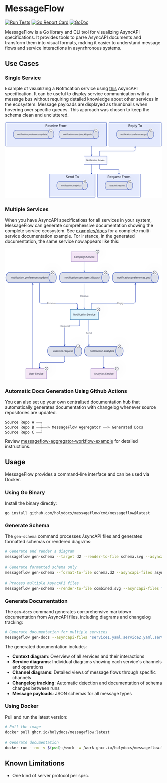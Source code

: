 # MessageFlow

[![Run Tests](https://github.com/holydocs/messageflow/actions/workflows/go.yml/badge.svg?branch=main)](https://github.com/holydocs/messageflow/actions/workflows/go.yml)
[![Go Report Card](https://goreportcard.com/badge/github.com/holydocs/messageflow)](https://goreportcard.com/report/github.com/holydocs/messageflow)
[![GoDoc](https://godoc.org/github.com/holydocs/messageflow?status.svg)](https://godoc.org/github.com/holydocs/messageflow)

MessageFlow is a Go library and CLI tool for visualizing AsyncAPI specifications. It provides tools to parse AsyncAPI documents and transform them into visual formats, making it easier to understand message flows and service interactions in asynchronous systems.

## Use Cases

### Single Service

Example of visualizing a Notification service using [this](pkg/schema/source/asyncapi/testdata/notification.yaml) AsyncAPI specification. It can be useful to display service communication with a message bus without requiring detailed knowledge about other services in the ecosystem. Message payloads are displayed as thumbnails when hovering over specific queues. This approach was chosen to keep the schema clean and uncluttered.

![schema](pkg/schema/target/d2/testdata/service_channels_notification.svg)

### Multiple Services

When you have AsyncAPI specifications for all services in your system, MessageFlow can generate comprehensive documentation showing the complete service ecosystem. See [examples/docs](examples/docs) for a complete multi-service documentation example. For instance, in the generated documentation, the same service now appears like this:

![schema](examples/docs/diagrams/service_notification-service.svg)

### Automatic Docs Generation Using Github Actions

You can also set up your own centralized documentation hub that automatically generates documentation with changelog whenever source repositories are updated.

```
Source Repo A ──┐
Source Repo B ──┼──> MessageFlow Aggregator ──> Generated Docs
Source Repo C ──┘
```

Review [messageflow-aggregator-workflow-example](https://github.com/holydocs/messageflow-aggregator-workflow-example) for detailed instructions.

## Usage

MessageFlow provides a command-line interface and can be used via Docker.

### Using Go Binary

Install the binary directly:

```bash
go install github.com/holydocs/messageflow/cmd/messageflow@latest
```

### Generate Schema

The `gen-schema` command processes AsyncAPI files and generates formatted schemas or rendered diagrams:

```bash
# Generate and render a diagram
messageflow gen-schema --target d2 --render-to-file schema.svg --asyncapi-files asyncapi.yaml

# Generate formatted schema only
messageflow gen-schema --format-to-file schema.d2 --asyncapi-files asyncapi.yaml

# Process multiple AsyncAPI files
messageflow gen-schema --render-to-file combined.svg --asyncapi-files "file1.yaml,file2.yaml,file3.yaml"
```

### Generate Documentation

The `gen-docs` command generates comprehensive markdown documentation from AsyncAPI files, including diagrams and changelog tracking:

```bash
# Generate documentation for multiple services
messageflow gen-docs --asyncapi-files "service1.yaml,service2.yaml,service3.yaml" --output ./docs
```

The generated documentation includes:
- **Context diagram**: Overview of all services and their interactions
- **Service diagrams**: Individual diagrams showing each service's channels and operations
- **Channel diagrams**: Detailed views of message flows through specific channels
- **Changelog tracking**: Automatic detection and documentation of schema changes between runs
- **Message payloads**: JSON schemas for all message types

### Using Docker

Pull and run the latest version:

```bash
# Pull the image
docker pull ghcr.io/holydocs/messageflow:latest

# Generate documentation
docker run --rm -v $(pwd):/work -w /work ghcr.io/holydocs/messageflow:latest gen-docs --asyncapi-files "service1.yaml,service2.yaml" --output ./docs
```

## Known Limitations

* One kind of server protocol per spec.
